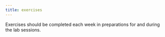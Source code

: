 ```yaml
---
title: exercises
---
```


Exercises should be completed each week in preparations for and during the lab sessions.